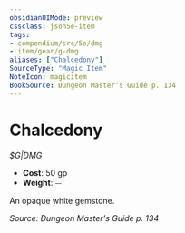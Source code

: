 ```yaml
---
obsidianUIMode: preview
cssclass: json5e-item
tags:
- compendium/src/5e/dmg
- item/gear/g-dmg
aliases: ["Chalcedony"]
SourceType: "Magic Item"
NoteIcon: magicitem
BookSource: Dungeon Master's Guide p. 134
---
```

# Chalcedony
*$G|DMG*  

- **Cost**: 50 gp
- **Weight**: ⏤

An opaque white gemstone.

*Source: Dungeon Master's Guide p. 134*